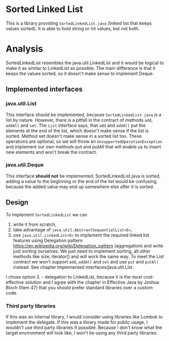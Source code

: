 # Sorted Linked List
This is a library providing `SortedLinkedList.java` (linked list that keeps values sorted). It is able to hold string or
int values, but not both. 

# Analysis
SortedLinkedList resembles the java.util.LinkedList and it would be logical to make it as similar to LinkedList as possible.
The main difference is that it keeps the values sorted, so it doesn't make sense to implement Deque<E>.

## Implemented interfaces

### java.util.List<E>
This interface should be implemented, because `SortedLinkedList.java` is a list by nature. However, there is a pitfall in
the contract of methods `add`, `addAll` and `set`. The `List` interface says, that `add` and `addAll` put the elements at the end of the
list, which doesn't make sense if the list is sorted. Method set doesn't make sense in a sorted list too.
These operations are optional, so we will throw an `UnsupportedOperationException` and implement our own methods put and putAll
that will enable us to insert new elements and won't break the contract.

### java.util.Deque<E>
This interface **should not** be implemented. SortedLinkedList.java is sorted, adding a value to the beginning or the end
of the list would be confusing, because the added value may end up somewhere else after it is sorted.  


## Design

To implement `SortedLinkedList` we can 
1. write it from scratch,
2. take advantage of `java.util.AbstractSequentialList<E>`, 
3. use `java.util.LinkedList<E>` to implement the required linked list features using Delegation pattern https://en.wikipedia.org/wiki/Delegation_pattern
(aggregation) and write just sorting ourselves. We just need to implement sorting, all other methods like size, iterator() and will work the same way.
To meet the List contract we won't support `add`, `addAll` and `set` and use `put` and `putAll` instead. See chapter Implemented interfaces/java.util.List<E>.

I chose option 3. - delegation to LinkedList, because it is the most cost-effective solution and I agree with the chapter in
Effective Java by Joshua Bloch (Item 47) that you should prefer standard libraries over a custom code.

### Third party libraries
If this was an internal library, I would consider using libraries like Lombok to implement the delegate. If this was
a library made for public usage, I wouldn't use third party libraries if possible. Because I don't know what the target environment
will look like, I won't be using any third party libraries.
